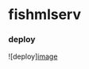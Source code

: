 # fishmlserv

### deploy
![deploy][image](https://github.com/user-attachments/assets/aa0556f8-1873-4adc-af03-69b0a1a69eb4)
